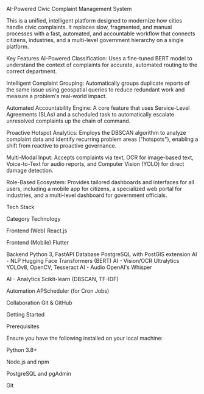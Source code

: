 AI-Powered Civic Complaint Management System

This is a unified, intelligent platform designed to modernize how cities handle civic complaints. It replaces slow, fragmented, and manual processes with a fast, automated, and accountable workflow that connects citizens, industries, and a multi-level government hierarchy on a single platform.

Key Features
AI-Powered Classification: Uses a fine-tuned BERT model to understand the context of complaints for accurate, automated routing to the correct department.

Intelligent Complaint Grouping: Automatically groups duplicate reports of the same issue using geospatial queries to reduce redundant work and measure a problem's real-world impact.

Automated Accountability Engine: A core feature that uses Service-Level Agreements (SLAs) and a scheduled task to automatically escalate unresolved complaints up the chain of command.

Proactive Hotspot Analytics: Employs the DBSCAN algorithm to analyze complaint data and identify recurring problem areas ("hotspots"), enabling a shift from reactive to proactive governance.

Multi-Modal Input: Accepts complaints via text, OCR for image-based text, Voice-to-Text for audio reports, and Computer Vision (YOLO) for direct damage detection.

Role-Based Ecosystem: Provides tailored dashboards and interfaces for all users, including a mobile app for citizens, a specialized web portal for industries, and a multi-level dashboard for government officials.

Tech Stack

Category	Technology

Frontend (Web)	React.js

Frontend (Mobile)	Flutter

Backend	Python 3, FastAPI 
Database	PostgreSQL with PostGIS extension 
AI - NLP	Hugging Face Transformers (BERT) 
AI - Vision/OCR	Ultralytics YOLOv8, OpenCV, Tesseract 
AI - Audio	OpenAI's Whisper

AI - Analytics	Scikit-learn (DBSCAN, TF-IDF)

Automation	APScheduler (for Cron Jobs)

Collaboration	Git & GitHub

Getting Started

Prerequisites

Ensure you have the following installed on your local machine:

Python 3.8+

Node.js and npm

PostgreSQL and pgAdmin

Git
